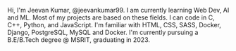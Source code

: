 Hi, I'm Jeevan Kumar, @jeevankumar99.
I am currently learning Web Dev, AI and ML.
Most of my projects are based on these fields. I can code in C, C++, Python, and JavaScript.
I'm familiar with HTML, CSS, SASS, Docker, Django, PostgreSQL, MySQL and Docker.
I'm currently pursuing a B.E/B.Tech degree @ MSRIT, graduating in 2023.
